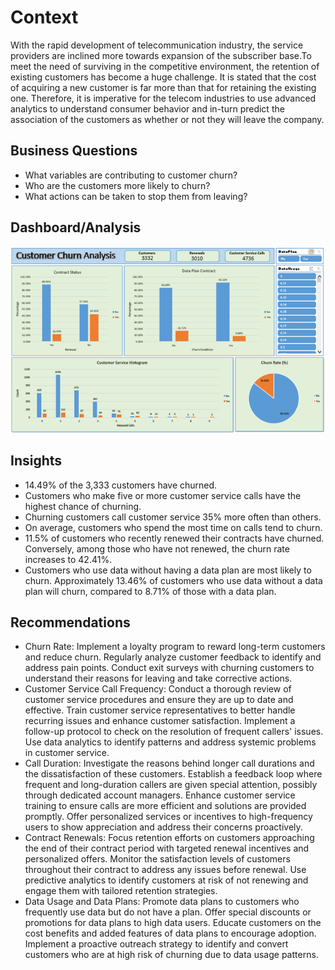# Context
With the rapid development of telecommunication industry, the service providers are inclined more towards expansion of the subscriber base.To meet the need of surviving in the competitive environment, the retention of existing customers has become a huge challenge. It is stated that the cost of acquiring a new customer is far more than that for retaining the existing one. Therefore, it is imperative for the telecom industries to use advanced analytics to understand consumer behavior and in-turn predict the association of the customers as whether or not they will leave the company.

## Business Questions
- What variables are contributing to customer churn?
- Who are the customers more likely to churn?
- What actions can be taken to stop them from leaving?

## Dashboard/Analysis

![dashboard](images/Customer_Churn_Updated.png)

## Insights
- 14.49% of the 3,333 customers have churned.
- Customers who make five or more customer service calls have the highest chance of churning.
- Churning customers call customer service 35% more often than others.
- On average, customers who spend the most time on calls tend to churn.
- 11.5% of customers who recently renewed their contracts have churned. Conversely, among those who have not renewed, the churn rate increases to 42.41%.
- Customers who use data without having a data plan are most likely to churn. Approximately 13.46% of customers who use data without a data plan will churn, compared to 8.71% of those with a data plan.

## Recommendations
- Churn Rate: Implement a loyalty program to reward long-term customers and reduce churn. Regularly analyze customer feedback to identify and address pain points. Conduct exit surveys with churning customers to understand their reasons for leaving and take corrective actions.
- Customer Service Call Frequency: Conduct a thorough review of customer service procedures and ensure they are up to date and effective. Train customer service representatives to better handle recurring issues and enhance customer satisfaction. Implement a follow-up protocol to check on the resolution of frequent callers' issues. Use data analytics to identify patterns and address systemic problems in customer service.
- Call Duration: Investigate the reasons behind longer call durations and the dissatisfaction of these customers. Establish a feedback loop where frequent and long-duration callers are given special attention, possibly through dedicated account managers. Enhance customer service training to ensure calls are more efficient and solutions are provided promptly. Offer personalized services or incentives to high-frequency users to show appreciation and address their concerns proactively.
- Contract Renewals: Focus retention efforts on customers approaching the end of their contract period with targeted renewal incentives and personalized offers. Monitor the satisfaction levels of customers throughout their contract to address any issues before renewal. Use predictive analytics to identify customers at risk of not renewing and engage them with tailored retention strategies.
- Data Usage and Data Plans: Promote data plans to customers who frequently use data but do not have a plan. Offer special discounts or promotions for data plans to high data users. Educate customers on the cost benefits and added features of data plans to encourage adoption. Implement a proactive outreach strategy to identify and convert customers who are at high risk of churning due to data usage patterns.
